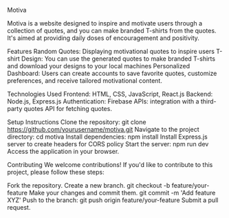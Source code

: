 Motiva

Motiva is a website designed to inspire and motivate users through a collection of quotes, and you can make branded T-shirts from the quotes. It's aimed at providing daily doses of encouragement and positivity.

Features
Random Quotes: Displaying motivational quotes to inspire users
T-shirt Design: You can use the generated quotes to make branded T-shirts and download your designs to your local machines
Personalized Dashboard: Users can create accounts to save favorite quotes, customize preferences, and receive tailored motivational content.

Technologies Used
Frontend: HTML, CSS, JavaScript, React.js
Backend: Node.js, Express.js
Authentication: Firebase
APIs: integration with a third-party quotes API for fetching quotes.


Setup Instructions
Clone the repository: git clone https://github.com/yourusername/motiva.git
Navigate to the project directory: cd motiva
Install dependencies: npm install
Install Express.js server to create headers for CORS policy
Start the server: npm run dev
Access the application  in your browser.

Contributing
We welcome contributions! If you'd like to contribute to this project, please follow these steps:

Fork the repository.
Create a new branch. git checkout -b feature/your-feature
Make your changes and commit them. git commit -m 'Add feature XYZ'
Push to the branch: git push origin feature/your-feature
Submit a pull request.










